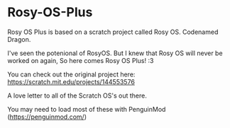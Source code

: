 # Rosy-OS-Plus

Rosy OS Plus is based on a scratch project called Rosy OS. Codenamed Dragon.

I've seen the potenional of RosyOS. But I knew that Rosy OS will never be worked on again, So here comes Rosy OS Plus! :3

You can check out the original project here: https://scratch.mit.edu/projects/144553576

A love letter to all of the Scratch OS's out there. 

You may need to load most of these with PenguinMod (https://penguinmod.com/)
